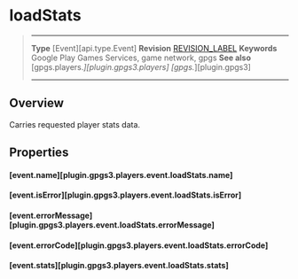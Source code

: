 # loadStats

> --------------------- ------------------------------------------------------------------------------------------
> __Type__              [Event][api.type.Event]
> __Revision__          [REVISION_LABEL](REVISION_URL)
> __Keywords__          Google Play Games Services, game network, gpgs
> __See also__          [gpgs.players.*][plugin.gpgs3.players]
>                       [gpgs.*][plugin.gpgs3]
> --------------------- ------------------------------------------------------------------------------------------

## Overview

Carries requested player stats data.

## Properties

#### [event.name][plugin.gpgs3.players.event.loadStats.name]

#### [event.isError][plugin.gpgs3.players.event.loadStats.isError]

#### [event.errorMessage][plugin.gpgs3.players.event.loadStats.errorMessage]

#### [event.errorCode][plugin.gpgs3.players.event.loadStats.errorCode]

#### [event.stats][plugin.gpgs3.players.event.loadStats.stats]